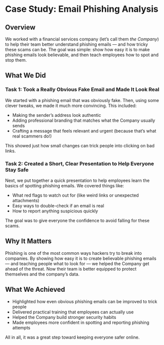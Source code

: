 # Case Study: Email Phishing Analysis

## Overview  
We worked with a financial services company (let’s call them *the Company*) to help their team better understand phishing emails — and how tricky these scams can be. The goal was simple: show how easy it is to make phishing emails look believable, and then teach employees how to spot and stop them.

## What We Did

### Task 1: Took a Really Obvious Fake Email and Made It Look Real  
We started with a phishing email that was obviously fake. Then, using some clever tweaks, we made it much more convincing. This included:  
- Making the sender’s address look authentic  
- Adding professional branding that matches what the Company usually sends  
- Crafting a message that feels relevant and urgent (because that’s what real scammers do!)  

This showed just how small changes can trick people into clicking on bad links.

### Task 2: Created a Short, Clear Presentation to Help Everyone Stay Safe  
Next, we put together a quick presentation to help employees learn the basics of spotting phishing emails. We covered things like:  
- What red flags to watch out for (like weird links or unexpected attachments)  
- Easy ways to double-check if an email is real  
- How to report anything suspicious quickly  

The goal was to give everyone the confidence to avoid falling for these scams.

## Why It Matters  
Phishing is one of the most common ways hackers try to break into companies. By showing how easy it is to create believable phishing emails — and teaching people what to look for — we helped the Company get ahead of the threat. Now their team is better equipped to protect themselves and the company’s data.

## What We Achieved  
- Highlighted how even obvious phishing emails can be improved to trick people  
- Delivered practical training that employees can actually use  
- Helped the Company build stronger security habits  
- Made employees more confident in spotting and reporting phishing attempts  

All in all, it was a great step toward keeping everyone safer online.
